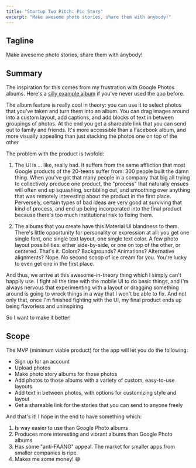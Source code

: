 ```yaml
---
title: "Startup Two Pitch: Pic Story"
excerpt: "Make awesome photo stories, share them with anybody!"
---
```


## Tagline

Make awesome photo stories, share them with anybody!

## Summary

The inspiration for this comes from my frustration with Google Photos albums. Here's a [silly example album](https://photos.google.com/album/AF1QipMlAman7ujEPsQRTn3u0oKHbXJ1BIZe4HRzDkRi) if you've never used the app before. 

The album feature is really cool in theory: you can use it to select photos that you've taken and turn them into an album. You can drag images around into a custom layout, add captions, and add blocks of text in between groupings of photos. At the end you get a shareable link that you can send out to family and friends. It's more accessible than a Facebook album, and more visually appealing than just stacking the photos one on top of the other

The problem with the product is twofold: 

1. The UI is ... like, really bad. It suffers from the same affliction that most Google products of the 20-teens suffer from: 300 people built the damn thing. When you've got that many people in a company that big all trying to collectively produce one product, the "process" that naturally ensues will often end up squashing, scribbling out, and smoothing over anything that was remotely interesting about the product in the first place. Perversely, certain types of bad ideas are very good at surviving that kind of process, and end up being incorporated into the final product because there's too much institutional risk to fixing them.

2. The albums that you create have this Material UI blandness to them. There's little opportunity for personality or expression at all: you get one single font, one single text layout, one single text color. A few photo layout possibilities: either side-by-side, or one on top of the other, or centered. That's it. Colors? Backgrounds? Animations? Alternative alignments? Nope. No second scoop of ice cream for you. You're lucky to even get one in the first place.

And thus, we arrive at this awesome-in-theory thing which I simply can't happily use. I fight all the time with the mobile UI to do basic things, and I'm always nervous that experimenting with a layout or dragging something around is going to wreck things in a way that I won't be able to fix. And not only that, once I'm finished fighting with the UI, my final product ends up being flavorless and uninspiring. 

So I want to make it better!

## Scope

The MVP (minimum viable product) for the app will let you do the following: 

- Sign up for an account
- Upload photos
- Make photo story albums for those photos
- Add photos to those albums with a variety of custom, easy-to-use layouts
- Add text in between photos, with options for customizing style and layout
- Get a shareable link for the stories that you can send to anyone freely

And that's it! I hope in the end to have something which: 

1. Is way easier to use than Google Photo albums
2. Produces more interesting and vibrant albums than Google Photo albums
3. Has some "anti-FAANG" appeal. The market for smaller apps from smaller companies is ripe.
4. Makes me some money! 😅
